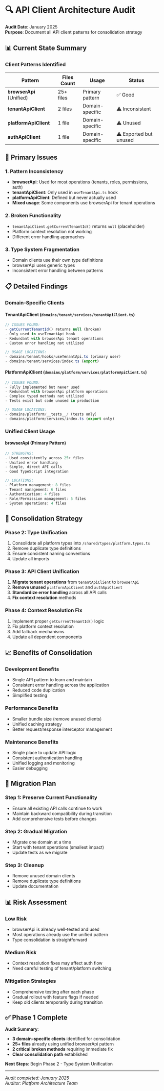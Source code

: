 # 🔍 API Client Architecture Audit

**Audit Date**: January 2025  
**Purpose**: Document all API client patterns for consolidation strategy

## 📊 Current State Summary

### **Client Patterns Identified**

| Pattern | Files Count | Usage | Status |
|---------|-------------|-------|--------|
| **browserApi** (Unified) | 25+ files | Primary pattern | ✅ Good |
| **tenantApiClient** | 2 files | Domain-specific | ⚠️ Inconsistent |
| **platformApiClient** | 1 file | Domain-specific | ⚠️ Unused |
| **authApiClient** | 1 file | Domain-specific | ⚠️ Exported but unused |

## 🎯 Primary Issues

### **1. Pattern Inconsistency**
- **browserApi**: Used for most operations (tenants, roles, permissions, auth)
- **tenantApiClient**: Only used in `useTenantApi.ts` hook
- **platformApiClient**: Defined but never actually used
- **Mixed usage**: Some components use browserApi for tenant operations

### **2. Broken Functionality**
- `tenantApiClient.getCurrentTenantId()` returns `null` (placeholder)
- Platform context resolution not working
- Different error handling approaches

### **3. Type System Fragmentation**
- Domain clients use their own type definitions
- browserApi uses generic types
- Inconsistent error handling between patterns

## 📋 Detailed Findings

### **Domain-Specific Clients**

#### **TenantApiClient** (`domains/tenant/services/tenantApiClient.ts`)
```typescript
// ISSUES FOUND:
- getCurrentTenantId() returns null (broken)
- Only used in useTenantApi hook
- Redundant with browserApi tenant operations
- Custom error handling not utilized

// USAGE LOCATIONS:
- domains/tenant/hooks/useTenantApi.ts (primary user)
- domains/tenant/services/index.ts (export)
```

#### **PlatformApiClient** (`domains/platform/services/platformApiClient.ts`)
```typescript
// ISSUES FOUND:
- Fully implemented but never used
- Redundant with browserApi platform operations
- Complex typed methods not utilized
- Tests exist but code unused in production

// USAGE LOCATIONS:
- domains/platform/__tests__/ (tests only)
- domains/platform/services/index.ts (export only)
```

### **Unified Client Usage**

#### **browserApi** (Primary Pattern)
```typescript
// STRENGTHS:
- Used consistently across 25+ files
- Unified error handling
- Simple, direct API calls
- Good TypeScript integration

// LOCATIONS:
- Platform management: 8 files
- Tenant management: 6 files
- Authentication: 4 files
- Role/Permission management: 5 files
- System operations: 4 files
```

## 🔧 Consolidation Strategy

### **Phase 2: Type Unification**
1. Consolidate all platform types into `/shared/types/platform.types.ts`
2. Remove duplicate type definitions
3. Ensure consistent naming conventions
4. Update all imports

### **Phase 3: API Client Unification**
1. **Migrate tenant operations** from `tenantApiClient` to `browserApi`
2. **Remove unused** `platformApiClient` and `authApiClient`
3. **Standardize error handling** across all API calls
4. **Fix context resolution** methods

### **Phase 4: Context Resolution Fix**
1. Implement proper `getCurrentTenantId()` logic
2. Fix platform context resolution
3. Add fallback mechanisms
4. Update all dependent components

## 📈 Benefits of Consolidation

### **Development Benefits**
- Single API pattern to learn and maintain
- Consistent error handling across the application
- Reduced code duplication
- Simplified testing

### **Performance Benefits**
- Smaller bundle size (remove unused clients)
- Unified caching strategy
- Better request/response interceptor management

### **Maintenance Benefits**
- Single place to update API logic
- Consistent authentication handling
- Unified logging and monitoring
- Easier debugging

## 🎯 Migration Plan

### **Step 1: Preserve Current Functionality**
- Ensure all existing API calls continue to work
- Maintain backward compatibility during transition
- Add comprehensive tests before changes

### **Step 2: Gradual Migration**
- Migrate one domain at a time
- Start with tenant operations (smallest impact)
- Update tests as we migrate

### **Step 3: Cleanup**
- Remove unused domain clients
- Remove duplicate type definitions
- Update documentation

## 📊 Risk Assessment

### **Low Risk**
- browserApi is already well-tested and used
- Most operations already use the unified pattern
- Type consolidation is straightforward

### **Medium Risk**
- Context resolution fixes may affect auth flow
- Need careful testing of tenant/platform switching

### **Mitigation Strategies**
- Comprehensive testing after each phase
- Gradual rollout with feature flags if needed
- Keep old clients temporarily during transition

## ✅ Phase 1 Complete

**Audit Summary**:
- **3 domain-specific clients** identified for consolidation
- **25+ files** already using unified browserApi pattern
- **2 critical broken methods** requiring immediate fix
- **Clear consolidation path** established

**Next Steps**: Begin Phase 2 - Type System Unification

---

*Audit completed: January 2025*  
*Auditor: Platform Architecture Team* 